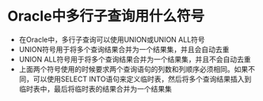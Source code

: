# Oracle中多行子查询用什么符号
- 在Oracle中，多行子查询可以使用UNION或UNION ALL符号
- UNION符号用于将多个查询结果合并为一个结果集，并且会自动去重
- UNION ALL符号用于将多个查询结果合并为一个结果集，并且不会自动去重
- 上面两个符号使用的时候要求两个查询语句的列数和列顺序必须相同。如果不同，可以使用SELECT INTO语句来定义临时表，然后将多个查询结果插入到临时表中，最后将临时表的结果合并为一个结果集